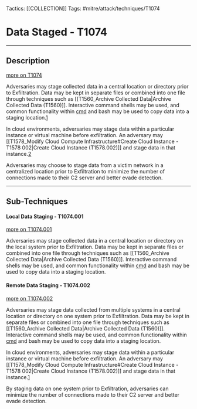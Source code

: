 Tactics: [[COLLECTION]]
Tags: #mitre/attack/techniques/T1074  

# Data Staged - T1074
---
## Description
[more on T1074](https://attack.mitre.org/techniques/T1074)

Adversaries may stage collected data in a central location or directory prior to Exfiltration. Data may be kept in separate files or combined into one file through techniques such as [[T1560_Archive Collected Data|Archive Collected Data (T1560)]]. Interactive command shells may be used, and common functionality within [cmd](https://attack.mitre.org/software/S0106) and bash may be used to copy data into a staging location.[1](https://www.pwc.co.uk/cyber-security/pdf/cloud-hopper-report-final-v4.pdf)

In cloud environments, adversaries may stage data within a particular instance or virtual machine before exfiltration. An adversary may [[T1578_Modify Cloud Compute Infrastructure#Create Cloud Instance - T1578 002|Create Cloud Instance (T1578.002)]] and stage data in that instance.[2](https://content.fireeye.com/m-trends/rpt-m-trends-2020)

Adversaries may choose to stage data from a victim network in a centralized location prior to Exfiltration to minimize the number of connections made to their C2 server and better evade detection.

---
## Sub-Techniques

#### Local Data Staging - T1074.001
[more on T1074.001](https://attack.mitre.org/techniques/T1074/001)

Adversaries may stage collected data in a central location or directory on the local system prior to Exfiltration. Data may be kept in separate files or combined into one file through techniques such as [[T1560_Archive Collected Data|Archive Collected Data (T1560)]]. Interactive command shells may be used, and common functionality within [cmd](https://attack.mitre.org/software/S0106) and bash may be used to copy data into a staging location.

#### Remote Data Staging - T1074.002
[more on T1074.002](https://attack.mitre.org/techniques/T1074/002)

Adversaries may stage data collected from multiple systems in a central location or directory on one system prior to Exfiltration. Data may be kept in separate files or combined into one file through techniques such as [[T1560_Archive Collected Data|Archive Collected Data (T1560)]]. Interactive command shells may be used, and common functionality within [cmd](https://attack.mitre.org/software/S0106) and bash may be used to copy data into a staging location.

In cloud environments, adversaries may stage data within a particular instance or virtual machine before exfiltration. An adversary may [[T1578_Modify Cloud Compute Infrastructure#Create Cloud Instance - T1578 002|Create Cloud Instance (T1578.002)]] and stage data in that instance.[1](https://content.fireeye.com/m-trends/rpt-m-trends-2020)

By staging data on one system prior to Exfiltration, adversaries can minimize the number of connections made to their C2 server and better evade detection.
